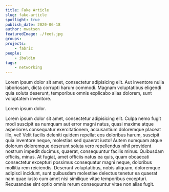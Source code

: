 ```yaml
---
title: Fake Article
slug: fake-article
spotlight: true
publish_date: 2020-06-18
author: mwatson
featuredImage: ./feet.jpg
groups:
projects:
    - fabric
people:
    - ibaldin
tags:
    - networking
---
```


Lorem ipsum dolor sit amet, consectetur adipisicing elit. Aut inventore nulla laboriosam, dicta corrupti harum commodi. Magnam voluptatibus eligendi quia soluta deserunt, temporibus omnis explicabo alias dolorem, sunt voluptatem inventore.

Lorem ipsum dolor.

Lorem ipsum dolor sit amet, consectetur adipisicing elit. Culpa nemo fugit modi suscipit ea numquam aut error magni natus, quasi maxime atque asperiores consequatur exercitationem, accusantium doloremque placeat illo, vel! Velit facilis deleniti quidem repellat eos doloribus harum, suscipit quia inventore neque, molestias sed quaerat iusto! Autem numquam atque dolorum doloremque deserunt soluta vero repellendus nihil provident nostrum impedit ducimus, quaerat, consequuntur facilis minus. Quibusdam officiis, minus. At fugiat, amet officiis natus ea quis, quam obcaecati consectetur excepturi possimus consequatur magni neque, doloribus mollitia rem reiciendis. Deserunt voluptatibus, nobis aliquam, doloremque adipisci incidunt, sunt quibusdam molestiae delectus tenetur ea quaerat nam quae iusto cum amet nisi similique vitae temporibus excepturi. Recusandae sint optio omnis rerum consequuntur vitae non alias fugit.
